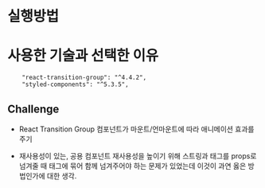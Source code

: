 # 실행방법

# 사용한 기술과 선택한 이유

```
    "react-transition-group": "^4.4.2",
    "styled-components": "^5.3.5",
```

## Challenge

- React Transition Group
  컴포넌트가 마운트/언마운트에 따라 애니메이션 효과를 주기

- 재사용성이 있는, 공용 컴포넌트
  재사용성을 높이기 위해 스트링과 태그를 props로 넘겨줄 때 <Fragment> 태그에 묶어 함께 넘겨주어야 하는 문제가 있었는데 이것이 과연 옳은 방법인가에 대한 생각.

